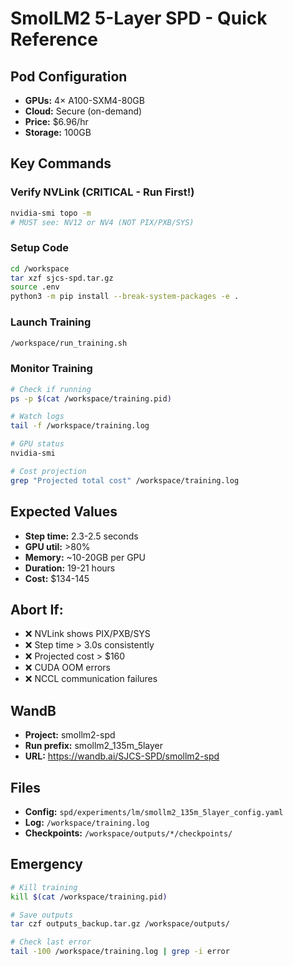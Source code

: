 # SmolLM2 5-Layer SPD - Quick Reference

## Pod Configuration
- **GPUs:** 4× A100-SXM4-80GB
- **Cloud:** Secure (on-demand)
- **Price:** $6.96/hr
- **Storage:** 100GB

## Key Commands

### Verify NVLink (CRITICAL - Run First!)
```bash
nvidia-smi topo -m
# MUST see: NV12 or NV4 (NOT PIX/PXB/SYS)
```

### Setup Code
```bash
cd /workspace
tar xzf sjcs-spd.tar.gz
source .env
python3 -m pip install --break-system-packages -e .
```

### Launch Training
```bash
/workspace/run_training.sh
```

### Monitor Training
```bash
# Check if running
ps -p $(cat /workspace/training.pid)

# Watch logs
tail -f /workspace/training.log

# GPU status
nvidia-smi

# Cost projection
grep "Projected total cost" /workspace/training.log
```

## Expected Values
- **Step time:** 2.3-2.5 seconds
- **GPU util:** >80%
- **Memory:** ~10-20GB per GPU
- **Duration:** 19-21 hours
- **Cost:** $134-145

## Abort If:
- ❌ NVLink shows PIX/PXB/SYS
- ❌ Step time > 3.0s consistently
- ❌ Projected cost > $160
- ❌ CUDA OOM errors
- ❌ NCCL communication failures

## WandB
- **Project:** smollm2-spd
- **Run prefix:** smollm2_135m_5layer
- **URL:** https://wandb.ai/SJCS-SPD/smollm2-spd

## Files
- **Config:** `spd/experiments/lm/smollm2_135m_5layer_config.yaml`
- **Log:** `/workspace/training.log`
- **Checkpoints:** `/workspace/outputs/*/checkpoints/`

## Emergency
```bash
# Kill training
kill $(cat /workspace/training.pid)

# Save outputs
tar czf outputs_backup.tar.gz /workspace/outputs/

# Check last error
tail -100 /workspace/training.log | grep -i error
```
